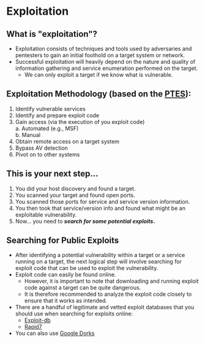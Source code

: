 # Exploitation

## What is "exploitation"?
- Exploitation consists of techniques and tools used by adversaries and pentesters to gain an initial foothold on a target system or network.
- Successful exploitation will heavily depend on the nature and quality of information gathering and service enumeration performed on the target.
  - We can only exploit a target if we know what is vulnerable.

## Exploitation Methodology (based on the [PTES](http://www.pentest-standard.org/index.php/Main_Page)): 
1. Identify vulnerable services
2. Identify and prepare exploit code
3. Gain access (via the execution of you exploit code)  
  a. Automated (e.g., MSF)  
  b. Manual  
4. Obtain remote access on a target system
5. Bypass AV detection
6. Pivot on to other systems 

## This is your next step...
1. You did your host discovery and found a target.
2. You scanned your target and found open ports.
3. You scanned those ports for service and service version information.
4. You then took that service/version info and found what might be an exploitable vulnerability.
5. Now... you need to **_search for some potential exploits_.**

## Searching for Public Exploits
- After identifying a potential vulnerability within a target or a service running on a target, the next logical step will involve searching for exploit code that can be used to exploit the vulnerability.
- Exploit code can easily be found online.
  - However, it is important to note that downloading and running exploit code against a target can be quite dangerous.
  - It is therefore recommended to analyze the exploit code closely to ensure that it works as intended.
- There are a handful of legitimate and vetted exploit databases that you should use when searching for exploits online:
  - [Exploit-db](https://www.exploit-db.com/)
  - [Rapid7](https://www.rapid7.com/db/)
- You can also use [Google Dorks](../01_Recon/recon1_passive.md#google-dorks)
